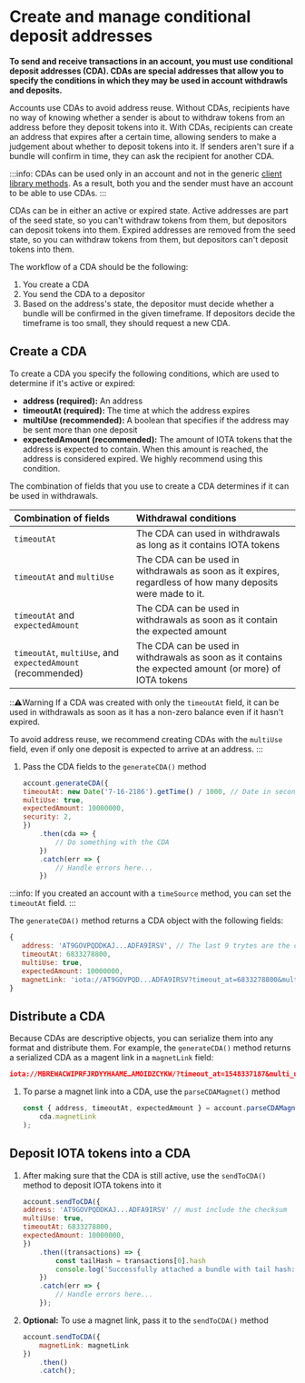 # Create and manage conditional deposit addresses

**To send and receive transactions in an account, you must use conditional deposit addresses (CDA). CDAs are special addresses that allow you to specify the conditions in which they may be used in account withdrawls and deposits.**

Accounts use CDAs to avoid address reuse. Without CDAs, recipients have no way of knowing whether a sender is about to withdraw tokens from an address before they deposit tokens into it. With CDAs, recipients can create an address that expires after a certain time, allowing senders to make a judgement about whether to deposit tokens into it. If senders aren't sure if a bundle will confirm in time, they can ask the recipient for another CDA.

:::info:
CDAs can be used only in an account and not in the generic [client library methods](root://client-libraries/0.1/introduction/overview.md). As a result, both you and the sender must have an account to be able to use CDAs.
:::

CDAs can be in either an active or expired state. Active addresses are part of the seed state, so you can't withdraw tokens from them, but depositors can deposit tokens into them. Expired addresses are removed from the seed state, so you can withdraw tokens from them, but depositors can't deposit tokens into them.

The workflow of a CDA should be the following:

1. You create a CDA
2. You send the CDA to a depositor
3. Based on the address's state, the depositor must decide whether a bundle will be confirmed in the given timeframe. If depositors decide the timeframe is too small, they should request a new CDA.

## Create a CDA

To create a CDA you specify the following conditions, which are used to determine if it's active or expired:

* **address (required):** An address
* **timeoutAt (required):** The time at which the address expires
* **multiUse (recommended):** A boolean that specifies if the address may be sent more than one deposit
* **expectedAmount (recommended):** The amount of IOTA tokens that the address is expected to contain. When this amount is reached, the address is considered expired. We highly recommend using this condition.

The combination of fields that you use to create a CDA determines if it can be used in withdrawals.

|  **Combination of fields** | **Withdrawal conditions**
| :----------| :----------|
|`timeoutAt` |The CDA can used in withdrawals as long as it contains IOTA tokens|
|`timeoutAt` and `multiUse` |The CDA can be used in withdrawals as soon as it expires, regardless of how many deposits were made to it. |
|`timeoutAt` and `expectedAmount`| The CDA can be used in withdrawals as soon as it contain the expected amount|
|`timeoutAt`, `multiUse`, and `expectedAmount` (recommended) |The CDA can be used in withdrawals as soon as it contains the expected amount (or more) of IOTA tokens |

:::warning:Warning
If a CDA was created with only the `timeoutAt` field, it can be used in withdrawals as soon as it has a non-zero balance even if it hasn't expired.

To avoid address reuse, we recommend creating CDAs with the `multiUse` field, even if only one deposit is expected to arrive at an address.
:::

1. Pass the CDA fields to the `generateCDA()` method

    ```js
    account.generateCDA({
    timeoutAt: new Date('7-16-2186').getTime() / 1000, // Date in seconds
    multiUse: true,
    expectedAmount: 10000000,
    security: 2,
    })
        .then(cda => {
            // Do something with the CDA
        })
        .catch(err => {
            // Handle errors here...
        })
    ```

:::info:
If you created an account with a `timeSource` method, you can set the `timeoutAt` field.
:::

The `generateCDA()` method returns a CDA object with the following fields:
```js
{
   address: 'AT9GOVPQDDKAJ...ADFA9IRSV', // The last 9 trytes are the checksum
   timeoutAt: 6833278800,
   multiUse: true,
   expectedAmount: 10000000,
   magnetLink: 'iota://AT9GOVPQD...ADFA9IRSV?timeout_at=6833278800&multi_use=1&expected_amount:10000000'
}
```

## Distribute a CDA

Because CDAs are descriptive objects, you can serialize them into any format and distribute them. For example, the `generateCDA()` method returns a serialized CDA as a magent link in a `magnetLink` field:

```json
iota://MBREWACWIPRFJRDYYHAAME…AMOIDZCYKW/?timeout_at=1548337187&multi_use=true&expected_amount=0
```

1. To parse a magnet link into a CDA, use the `parseCDAMagnet()` method

    ```js
    const { address, timeoutAt, expectedAmount } = account.parseCDAMagnet(
        cda.magnetLink
    );
    ```

## Deposit IOTA tokens into a CDA

1. After making sure that the CDA is still active, use the `sendToCDA()` method to deposit IOTA tokens into it

    ```js
    account.sendToCDA({
    address: 'AT9GOVPQDDKAJ...ADFA9IRSV' // must include the checksum
    multiUse: true,
    timeoutAt: 6833278800,
    expectedAmount: 10000000,
    })
        .then((transactions) => {
            const tailHash = transactions[0].hash
            console.log('Successfully attached a bundle with tail hash:', tailHash)
        })
        .catch(err => {
            // Handle errors here...
        });
    ```

2. **Optional:** To use a magnet link, pass it to the `sendToCDA()` method

    ```js
    account.sendToCDA({
        magnetLink: magnetLink
    })
        .then()
        .catch();
    ```
